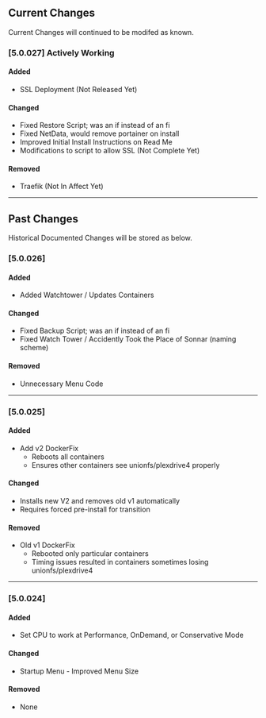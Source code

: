 ## Current Changes
Current Changes will continued to be modifed as known.

### [5.0.027] Actively Working
#### Added
- SSL Deployment (Not Released Yet)

#### Changed
- Fixed Restore Script; was an if instead of an fi
- Fixed NetData, would remove portainer on install
- Improved Initial Install Instructions on Read Me
- Modifications to script to allow SSL (Not Complete Yet)

#### Removed
- Traefik (Not In Affect Yet)

-------------------------------------------------------
## Past Changes
Historical Documented Changes will be stored as below.

### [5.0.026] 
#### Added
- Added Watchtower / Updates Containers

#### Changed
- Fixed Backup Script; was an if instead of an fi
- Fixed Watch Tower / Accidently Took the Place of Sonnar (naming scheme)

#### Removed
- Unnecessary Menu Code

--------------------------------------------------------

### [5.0.025]
#### Added
- Add v2 DockerFix
  - Reboots all containers 
  - Ensures other containers see unionfs/plexdrive4 properly

#### Changed
- Installs new V2 and removes old v1 automatically
- Requires forced pre-install for transition

#### Removed
- Old v1 DockerFix
  - Rebooted only particular containers
  - Timing issues resulted in containers sometimes losing unionfs/plexdrive4

-------------------------------------------------------

### [5.0.024]
#### Added
- Set CPU to work at Performance, OnDemand, or Conservative Mode

#### Changed
- Startup Menu - Improved Menu Size

#### Removed
- None
